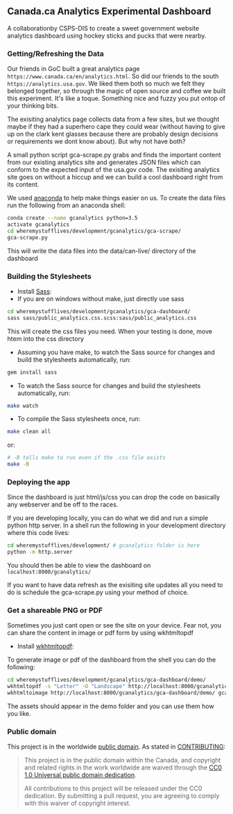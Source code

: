 ## Canada.ca Analytics Experimental Dashboard

A collaborationby CSPS-DIS to create a sweet government website analytics dashboard using hockey sticks and pucks that were nearby.

### Getting/Refreshing the Data

Our friends in GoC built a great analytics page `https://www.canada.ca/en/analytics.html`. So did our friends to the south `https://analytics.usa.gov`. We liked them both so much we felt they belonged together, so through the magic of open source and coffee we built this experiment. It's like a toque. Something nice and fuzzy you put ontop of your thinking bits. 

The exisiting analytics page collects data from a few sites, but we thought maybe if they had a superhero cape they could wear (without having to give up on the clark kent glasses because there are probably design decisions or requirements we dont know about). But why not have both?

A small python script gca-scrape.py grabs and finds the important content from our existing analytics site and generates JSON files which can conform to the expected input of the usa.gov code. The exisiting analytics site goes on without a hiccup and we can build a cool dashboard right from its content.

We used [anaconda](https://www.anaconda.com/download/) to help make things easier on us. To create the data files run the following from an anaconda shell:

```bash
conda create --name gcanalytics python=3.5
activate gcanalytics
cd wheremystufflives/development/gcanalytics/gca-scrape/
gca-scrape.py
```

This will write the data files into the data/can-live/ directory of the dashboard

### Building the Stylesheets

* Install [Sass](http://sass-lang.com/):
* If you are on windows without make, just directly use sass

```bash
cd wheremystufflives/development/gcanalytics/gca-dashboard/
sass sass/public_analytics.css.scss:sass/public_analytics.css
```
This will create the css files you need. When your testing is done, move htem into the css directory

* Assuming you have make, to watch the Sass source for changes and build the stylesheets automatically, run:

```bash
gem install sass
```

* To watch the Sass source for changes and build the stylesheets automatically, run:

```bash
make watch
```

* To compile the Sass stylesheets once, run:

```bash
make clean all
```

or:

```bash
# -B tells make to run even if the .css file exists
make -B
```

### Deploying the app

Since the dashboard is just html/js/css you can drop the code on basically any webserver and be off to the races.

If you are developing locally, you can do what we did and run a simple python http server. In a shell run the following in your development directory where this code lives:

```bash
cd wheremystufflives/development/ # gcanalytics folder is here
python -m http.server
```

You should then be able to view the dashboard on `localhost:8000/gcanalytics/`

If you want to have data refresh as the exisiting site updates all you need to do is schedule the gca-scrape.py using your method of choice.

### Get a shareable PNG or PDF

Sometimes you just cant open or see the site on your device. Fear not, you can share the content in image or pdf form by using wkhtmltopdf

* Install [wkhtmltopdf](https://wkhtmltopdf.org/):

To generate image or pdf of the dashboard from the shell you can do the following:

```bash
cd wheremystufflives/development/gcanalytics/gca-dashboard/demo/
wkhtmltopdf -s "Letter" -O "Landscape" http://localhost:8000/gcanalytics/gca-dashboard/demo/ gcanalytics.pdf
wkhtmltoimage http://localhost:8000/gcanalytics/gca-dashboard/demo/ gcanalytics.png
```

The assets should appear in the demo folder and you can use them how you like.

### Public domain

This project is in the worldwide [public domain](LICENSE.md). As stated in [CONTRIBUTING](CONTRIBUTING.md):

> This project is in the public domain within the Canada, and copyright and related rights in the work worldwide are waived through the [CC0 1.0 Universal public domain dedication](https://creativecommons.org/publicdomain/zero/1.0/).
>
> All contributions to this project will be released under the CC0 dedication. By submitting a pull request, you are agreeing to comply with this waiver of copyright interest.

